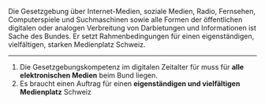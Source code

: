 Die Gesetzgebung über Internet-Medien, soziale Medien, Radio, Fernsehen,
Computerspiele und Suchmaschinen sowie alle Formen der öffentlichen digitalen
oder analogen Verbreitung von Darbietungen und Informationen ist Sache des
Bundes.  Er setzt Rahmenbedingungen für einen eigenständigen, vielfältigen,
starken Medienplatz Schweiz.

---

1. Die Gesetzgebungskompetenz im digitalen Zeitalter für muss für **alle
   elektronischen Medien** beim Bund liegen.
2. Es braucht einen Auftrag für einen **eigenständigen und vielfältigen
   Medienplatz** Schweiz
